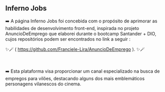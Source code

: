 ## Inferno Jobs

➡️ A página Inferno Jobs foi concebida com o propósito de aprimorar as habilidades de desenvolvimento front-end, inspirada no projeto AnuncioDeEmprego que elaborei durante o bootcamp Santander + DIO, cujos repositórios podem ser encontrados no link a seguir : <br>

✨🪄 ( https://github.com/Franciele-Lira/AnuncioDeEmprego ). ✨🪄

<br>

➡️ Esta plataforma visa proporcionar um canal especializado na busca de empregos para vilões, destacando alguns dos mais emblemáticos personagens vilanescos do cinema.
